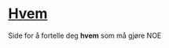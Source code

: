 # [Hvem](https://oisov.github.io/Noen/index.html)
Side for å fortelle deg **hvem** som må gjøre NOE
